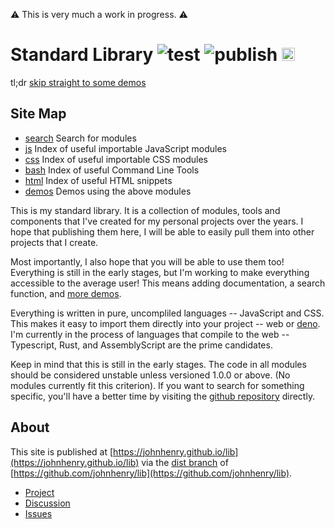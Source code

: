 ⚠ This is very much a work in progress. ⚠

# Standard Library ![test](https://github.com/johnhenry/lib/actions/workflows/test.yaml/badge.svg) ![publish](https://github.com/johnhenry/lib/actions/workflows/publish.yaml/badge.svg) <a href="/#" style="display:contents"><img width=21px height=21px src="https://johnhenry.github.io/image/iajh.png"/></a>

tl;dr [skip straight to some demos](./demos.html)

## Site Map

- [search](./search.html) Search for modules
- [js](./js/) Index of useful importable JavaScript modules
- [css](./css/) Index of useful importable CSS modules
- [bash](./bash/) Index of useful Command Line Tools
- [html](./html/) Index of useful HTML snippets
- [demos](./demos.html) Demos using the above modules

This is my standard library.
It is a collection of modules, tools and components that
I've created for my personal projects over the years.
I hope that publishing them here, I will be able to easily pull them
into other projects that I create.

Most importantly, I also hope that you will be able to use them too!
Everything is still in the early stages,
but I'm working to make everything accessible to the average user!
This means adding documentation, a search function, and [more demos](./demos.html).

Everything is written in pure, uncompliled languages -- JavaScript and CSS.
This makes it easy to import them directly into your project -- web or [deno](https://deno.land/). I'm currently in the process of languages that compile to the web -- Typescript, Rust, and AssemblyScript are the prime candidates.

Keep in mind that this is still in the early stages. The code in all modules should be considered unstable unless versioned 1.0.0 or above. (No modules currently fit this criterion). If you want to search for something specific, you'll have a better time by visiting the [github repository](https://github.com/johnhenry/lib) directly.

## About

This site is published at [https://johnhenry.github.io/lib](https://johnhenry.github.io/lib) via the [dist branch](https://github.com/johnhenry/lib/tree/dist) of [https://github.com/johnhenry/lib](https://github.com/johnhenry/lib).

- [Project](https://github.com/users/johnhenry/projects/2)
- [Discussion](https://github.com/johnhenry/lib/discussions)
- [Issues](https://github.com/johnhenry/lib/issues)
